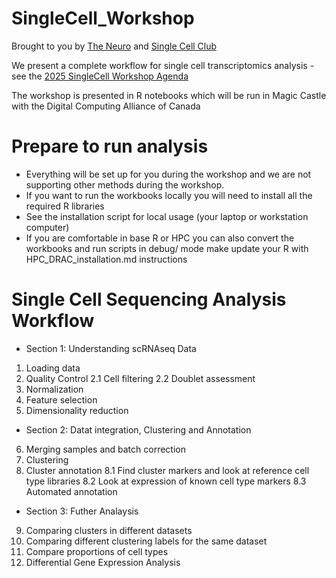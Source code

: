 # SingleCell_Workshop 
Brought to you by [The Neuro](https://www.mcgill.ca/neuro/) and [Single Cell Club](https://singlecellclub.openscience.mcgill.ca/)  

We present a complete workflow for single cell transcriptomics analysis - see the [2025 SingleCell Workshop Agenda](https://mcgill-my.sharepoint.com/personal/moein_yaqubi_mail_mcgill_ca/_layouts/15/onedrive.aspx?id=%2Fpersonal%2Fmoein%5Fyaqubi%5Fmail%5Fmcgill%5Fca%2FDocuments%2FSingleCellWorkshop%20agendaJune2025%5Ffinal%5Fagenda%5FApril%5F9th%2Epdf&parent=%2Fpersonal%2Fmoein%5Fyaqubi%5Fmail%5Fmcgill%5Fca%2FDocuments&ga=1)

The workshop is presented in R notebooks which will be run in Magic Castle with  the Digital Computing Alliance of Canada

# Prepare to run analysis
- Everything will be set up for you during the workshop and we are not supporting other methods during the workshop.
- If you want to run the workbooks locally you will need to install all the required R libraries 
- See the installation script for local usage (your laptop or workstation computer) 
- If you are comfortable in base R or HPC you can also convert the workbooks and run scripts in debug/ mode make update your R with HPC_DRAC_installation.md instructions

# Single Cell Sequencing Analysis Workflow

- Section 1: Understanding scRNAseq Data
1. Loading data
2. Quality Control
   2.1 Cell filtering
   2.2 Doublet assessment
3. Normalization
4. Feature selection
5. Dimensionality reduction

- Section 2: Datat integration, Clustering and Annotation
6. Merging samples and batch correction
7. Clustering
8. Cluster annotation
  8.1 Find cluster markers and look at reference cell type libraries
  8.2 Look at expression of known cell type markers
  8.3 Automated annotation


- Section 3: Futher Analaysis
9.  Comparing clusters in different datasets
10. Comparing different clustering labels for the same dataset
11. Compare proportions of cell types
12. Differential Gene Expression Analysis
